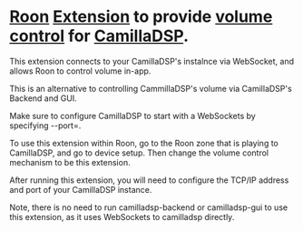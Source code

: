 # [Roon](https://roonlabs.com) [Extension](node-roon-api) to provide [volume control](https://github.com/RoonLabs/node-roon-api-volume-control) for [CamillaDSP](https://github.com/HEnquist/camilladsp).

This extension connects to your CamillaDSP's instalnce via WebSocket, and allows Roon to control volume in-app.

This is an alternative to controlling CammillaDSP's volume via CamillaDSP's Backend and GUI.

Make sure to configure CamillaDSP to start with a WebSockets by specifying --port=.

To use this extension within Roon, go to the Roon zone that is playing to CamillaDSP, and go to device setup. Then change the volume control mechanism to be this extension.

After running this extension, you will need to configure the TCP/IP address and port of your CamillaDSP instance.

Note, there is no need to run camilladsp-backend or camilladsp-gui to use this extension, as it uses WebSockets to camilladsp directly.
